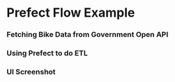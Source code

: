 # Prefect Flow Example 
### Fetching Bike Data from Government Open API  

### Using Prefect to do ETL 

### UI Screenshot 

